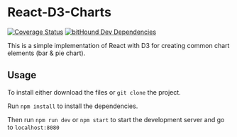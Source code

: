 # React-D3-Charts

[![Coverage Status](https://coveralls.io/repos/github/kukiron/react-d3-charts/badge.svg?branch=master)](https://coveralls.io/github/kukiron/react-d3-charts?branch=master) [![bitHound Dev Dependencies](https://www.bithound.io/github/kukiron/react-d3-charts/badges/devDependencies.svg)](https://www.bithound.io/github/kukiron/react-d3-charts/master/dependencies/npm)

This is a simple implementation of React with D3 for creating common chart elements (bar & pie chart).

## Usage

To install either download the files or `git clone` the project.

Run `npm install` to install the dependencies.

Then run `npm run dev` or `npm start` to start the development server and go to `localhost:8080`
